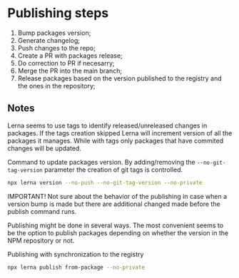 # Publishing steps

1. Bump packages version;
2. Generate changelog;
3. Push changes to the repo;
4. Create a PR with packages release;
5. Do correction to PR if necesarry;
6. Merge the PR into the main branch;
7. Release packages based on the version published to the registry and the ones in the repository;

## Notes

Lerna seems to use tags to identify released/unreleased changes in packages. If the tags creation skipped Lerna will increment version of all the packages it manages. While with tags only packages that have commited changes will be updated.

Command to update packages version. By adding/removing the `--no-git-tag-version` parameter the creation of git tags is controlled.

```bash
npx lerna version --no-push --no-git-tag-version --no-private
```

IMPORTANT! Not sure about the behavior of the publishing in case when a version bump is made but there are additional changed made before the publish command runs.

Publishing might be done in several ways. The most convenient seems to be the option to publish packages depending on whether the version in the NPM repository or not.

Publishing with synchronization to the registry

```bash
npx lerna publish from-package --no-private
```
